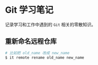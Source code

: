 # Git 学习笔记
记录学习和工作中遇到的 `Git` 相关的零散知识。

## 重新命名远程仓库

```bash
# 比如把 old_name 改成 new_name
$ it remote rename old_name new_name
```